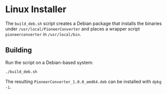 # Linux Installer

The `build_deb.sh` script creates a Debian package that installs the binaries under `/usr/local/PioneerConverter` and places a wrapper script `pioneerconverter` in `/usr/local/bin`.

## Building

Run the script on a Debian-based system:

```bash
./build_deb.sh
```

The resulting `PioneerConverter_1.0.0_amd64.deb` can be installed with `dpkg -i`.

